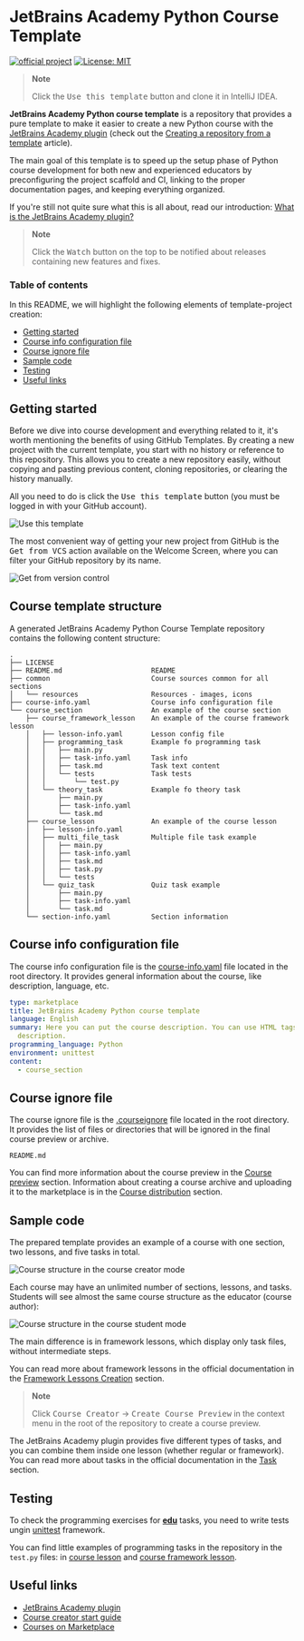 # JetBrains Academy Python Course Template

[![official project](https://jb.gg/badges/official.svg)](https://confluence.jetbrains.com/display/ALL/JetBrains+on+GitHub)
[![License: MIT](https://img.shields.io/badge/License-MIT-yellow.svg)](https://opensource.org/licenses/MIT)

> **Note**
>
> Click the <kbd>Use this template</kbd> button and clone it in IntelliJ IDEA.

**JetBrains Academy Python course template** is a repository that provides a
pure template to make it easier to create a new Python course with the [JetBrains Academy
plugin][ref:plugin.marketplace] (check out the [Creating a repository from a template][gh:template] article).

The main goal of this template is to speed up the setup phase
of Python course development for both new and experienced educators
by preconfiguring the project scaffold and CI,
linking to the proper documentation pages, and keeping everything organized.

If you're still not quite sure what this is all about, read our introduction: [What is the JetBrains Academy plugin?][docs:intro]

> **Note**
>
> Click the <kbd>Watch</kbd> button on the top to be notified about releases containing new features and fixes.

### Table of contents

In this README, we will highlight the following elements of template-project creation:

- [Getting started](#getting-started)
- [Course info configuration file](#course-info-configuration-file)
- [Course ignore file](#course-ignore-file)
- [Sample code](#sample-code)
- [Testing](#testing)
- [Useful links](#useful-links)

## Getting started

Before we dive into course development and everything related to it, it's worth mentioning the benefits of using GitHub Templates.
By creating a new project with the current template, you start with no history or reference to this repository.
This allows you to create a new repository easily, without copying and pasting previous content, cloning repositories, or clearing the history manually.

All you need to do is click the <kbd>Use this template</kbd> button (you must be logged in with your GitHub account).

![Use this template][file:use-template-blur]

The most convenient way of getting your new project from GitHub is the <kbd>Get from VCS</kbd> action available on the Welcome Screen,
where you can filter your GitHub  repository by its name.

![Get from version control][file:get_from_vcs.png]


## Course template structure

A generated JetBrains Academy Python Course Template repository contains the following content structure:

```
.
├── LICENSE
├── README.md                      README
├── common                         Course sources common for all sections
│   └── resources                  Resources - images, icons
├── course-info.yaml               Course info configuration file
└── course_section                 An example of the course section
    ├── course_framework_lesson    An example of the course framework lesson
    │   ├── lesson-info.yaml       Lesson config file
    │   ├── programming_task       Example fo programming task
    │   │   ├── main.py
    │   │   ├── task-info.yaml     Task info
    │   │   ├── task.md            Task text content
    │   │   └── tests              Task tests
    │   │       └── test.py
    │   └── theory_task            Example fo theory task
    │       ├── main.py
    │       ├── task-info.yaml
    │       └── task.md
    ├── course_lesson              An example of the course lesson
    │   ├── lesson-info.yaml  
    │   ├── multi_file_task        Multiple file task example
    │   │   ├── main.py
    │   │   ├── task-info.yaml
    │   │   ├── task.md
    │   │   ├── task.py
    │   │   └── tests
    │   └── quiz_task              Quiz task example
    │       ├── main.py
    │       ├── task-info.yaml
    │       └── task.md
    └── section-info.yaml          Section information
```

## Course info configuration file

The course info configuration file is the [course-info.yaml][file:course-info.yaml] file located in the root directory.
It provides general information about the course, like description, language, etc.

```yaml
type: marketplace
title: JetBrains Academy Python course template
language: English
summary: Here you can put the course description. You can use HTML tags inside the
  description.
programming_language: Python
environment: unittest
content:
  - course_section
```

## Course ignore file

The course ignore file is the [.courseignore][file:courseignore] file located in the root directory.
It provides the list of files or directories that will be ignored in the final course preview or archive.

```text
README.md
```

You can find more information about the course preview in the [Course preview][ref:course.preview] section. Information
about creating a course archive and uploading it to the marketplace is in the [Course distribution][ref:course.distribution] section.

## Sample code

The prepared template provides an example of a course with one section, two lessons, and five tasks in total.

![Course structure in the course creator mode][file:course-structure-author]

Each course may have an unlimited number of sections, lessons, and tasks.
Students will see almost the same course structure as the educator (course author):

![Course structure in the course student mode][file:course-structure-student]

The main difference is in framework lessons, which display
only task files, without intermediate steps.

You can read more about framework lessons in the official documentation in the [Framework Lessons Creation][ref:framework.lessons.creation] section.

> **Note**
>
> Click <kbd>Course Creator</kbd> -> <kbd>Create Course Preview</kbd> in the context menu in the root of the repository to create a course preview.


The JetBrains Academy plugin provides five different types of tasks,
and you can combine them inside one lesson (whether regular or framework).
You can read more about tasks in the official documentation in the [Task][ref:tasks] section.

## Testing

To check the programming exercises for [**edu**][ref:tasks] tasks, you need to write tests ungin [unittest](https://docs.python.org/3/library/unittest.html) framework.


You can find little examples of programming tasks in the repository in the `test.py` files:
in [course lesson][file:course.lesson.tests] and [course framework lesson][file:course.framework.lesson.tests].

## Useful links

- [JetBrains Academy plugin][ref:plugin.marketplace]
- [Course creator start guide][ref:course.creator.start.guide]
- [Courses on Marketplace][ref:marketplace]

[gh:actions]: https://help.github.com/en/actions
[gh:template]: https://docs.github.com/en/repositories/creating-and-managing-repositories/creating-a-repository-from-a-template

[ref:marketplace]: https://plugins.jetbrains.com/education
[ref:course.creator.start.guide]: https://plugins.jetbrains.com/plugin/10081-jetbrains-academy/docs/educator-start-guide.html
[ref:plugin.marketplace]: https://plugins.jetbrains.com/plugin/10081-jetbrains-academy
[ref:course.preview]: https://plugins.jetbrains.com/plugin/10081-jetbrains-academy/docs/educator-start-guide.html#preview_course
[ref:course.distribution]: https://plugins.jetbrains.com/plugin/10081-jetbrains-academy/docs/educator-start-guide.html#course_distribution
[ref:framework.lessons.creation]: https://plugins.jetbrains.com/plugin/10081-jetbrains-academy/docs/framework-lessons-guide-for-course-creators.html#a81e8983
[ref:tasks]: https://plugins.jetbrains.com/plugin/10081-jetbrains-academy/docs/framework-lessons-guide-for-course-creators.html#a81e8983
[ref:java.reflection.api]: https://docs.oracle.com/javase/8/docs/technotes/guides/reflection/index.html
[ref:junit5]: https://junit.org/junit5/

[docs:intro]: https://plugins.jetbrains.com/plugin/10081-jetbrains-academy/docs/jetbrains-academy-plugin-faq.html#what_is_the_jetbrains_academy_plugin

[file:course-info.yaml]: ./course-info.yaml
[file:courseignore]: .courseignore
[file:course.lesson.tests]: course_section/course_lesson/programming_task/tests/test.py
[file:course.framework.lesson.tests]: course_section/course_framework_lesson/programming_task/tests/test.py

[semver]: https://semver.org

[file:get_from_vcs.png]: common/resources/images/get-from-version-control.png
[file:course-structure-author]: common/resources/images/course-structure-author.png
[file:course-structure-student]: common/resources/images/course-structure-student.png
[file:use-template-blur]: common/resources/images/use_template_blur.jpg
